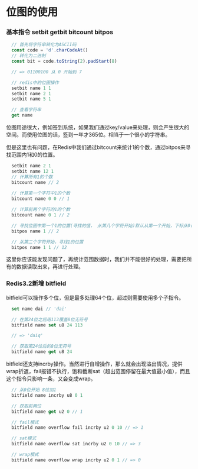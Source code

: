 # 位图的使用

### 基本指令 setbit getbit bitcount bitpos

```JavaScript
  // 首先将字符串转化为ASCII码
  const code = 'd'.charCodeAt()
  // 转化为二进制
  const bit = code.toString(2).padStart(8)

  // => 01100100 从 0 开始到 7

  // redis中的位图操作
  setbit name 1 1
  setbit name 2 1
  setbit name 5 1

  // 查看字符串
  get name
```

  位图用途很大，例如签到系统，如果我们通过key/value来处理，则会产生很大的空间。而使用位图的话，签到一年才365位。相当于一个很小的字符串。

  但是这里也有问题，在Redis中我们通过bitcount来统计1的个数，通过bitpos来寻找范围内1和0的位置。

```JavaScript
  setbit name 2 1
  setbit name 12 1
  // 计算所有1的个数
  bitcount name // 2
  
  // 计算第一个字符中1的个数
  bitcount name 0 0 // 1

  // 计算前两个字符的1的个数
  bitcount name 0 1 // 2

  // 寻找位图中第一个1的位置(寻找的值， 从第几个字符开始)默认从第一个开始，下标从0计算
  bitpos name 1 // 2

  // 从第二个字符开始，寻找1的位置
  bitpos name 1 1 // 12
```

  这里你应该能发现问题了，再统计范围数据时，我们并不能很好的处理，需要把所有的数据读取出来，再进行处理。

### Redis3.2新增  bitfield

  bitfield可以操作多个位，但是最多处理64个位，超过则需要使用多个子指令。

```JavaScript
  set name dai // 'dai'

  // 在第24位之后用113覆盖8位无符号
  bitfield name set u8 24 113

  // => 'daiq'

  // 获取第24位后的8位无符号
  bitfield name get u8 24
```

  bitfield还支持incrby操作。当然进行自增操作，那么就会出现溢出情况，提供wrap折返，fail报错不执行，饱和截断sat（超出范围停留在最大值最小值），而且这个指令只影响一条，又会变成wrap。

```JavaScript
  // 从0位开始 8位加1
  bitfield name incrby u8 0 1

  // 获取前两位
  bitfield name get u2 0 // 1

  // fail模式
  bitfield name overflow fail incrby u2 0 10 // => 1

  // sat模式
  bitfield name overflow sat incrby u2 0 10 // => 3

  // wrap模式
  bitfield name overflow wrap incrby u2 0 1 // => 0
```